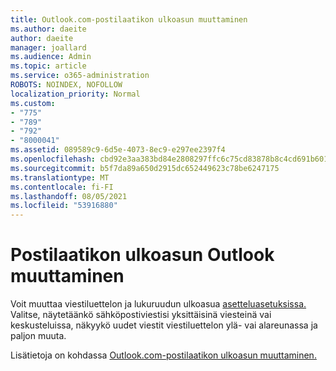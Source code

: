 ```yaml
---
title: Outlook.com-postilaatikon ulkoasun muuttaminen
ms.author: daeite
author: daeite
manager: joallard
ms.audience: Admin
ms.topic: article
ms.service: o365-administration
ROBOTS: NOINDEX, NOFOLLOW
localization_priority: Normal
ms.custom:
- "775"
- "789"
- "792"
- "8000041"
ms.assetid: 089589c9-6d5e-4073-8ec9-e297ee2397f4
ms.openlocfilehash: cbd92e3aa383bd84e2808297ffc6c75cd83878b8c4cd691b601af667f2110de2
ms.sourcegitcommit: b5f7da89a650d2915dc652449623c78be6247175
ms.translationtype: MT
ms.contentlocale: fi-FI
ms.lasthandoff: 08/05/2021
ms.locfileid: "53916880"
---
```

# <a name="change-the-look-of-your-outlook-mailbox"></a>Postilaatikon ulkoasun Outlook muuttaminen

Voit muuttaa viestiluettelon ja lukuruudun ulkoasua [asetteluasetuksissa.](https://outlook.live.com/mail/options/mail/layout) Valitse, näytetäänkö sähköpostiviestisi yksittäisinä viesteinä vai keskusteluissa, näkyykö uudet viestit viestiluettelon ylä- vai alareunassa ja paljon muuta.
  
Lisätietoja on kohdassa [Outlook.com-postilaatikon ulkoasun muuttaminen.](https://support.office.com/article/b41c2ecb-f23c-42b3-b7f8-659646d5e58c?wt.mc_id=Office_Outlook_com_Alchemy)

